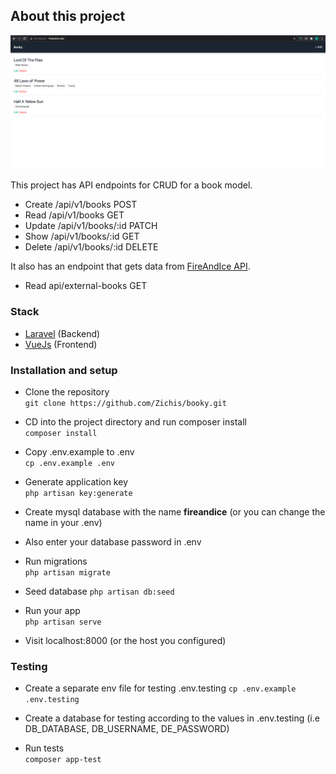 ## About this project

![project screenshot](project_screenshot.png)

This project has API endpoints for CRUD for a book model. 
- Create /api/v1/books POST
- Read /api/v1/books GET
- Update /api/v1/books/:id PATCH
- Show /api/v1/books/:id GET
- Delete /api/v1/books/:id DELETE

It also has an endpoint that gets data from [FireAndIce API](https://anapioficeandfire.com/).
- Read api/external-books GET

### Stack
- [Laravel](https://laravel.com/) (Backend)
- [VueJs](https://vuejs.org/) (Frontend)

### Installation and setup
- Clone the repository  
`git clone https://github.com/Zichis/booky.git`

- CD into the project directory and run composer install  
`composer install`

- Copy .env.example to .env  
`cp .env.example .env`

- Generate application key  
`php artisan key:generate`

- Create mysql database with the name **fireandice** (or you can change the name in your .env)

- Also enter your database password in .env

- Run migrations  
`php artisan migrate`

- Seed database
`php artisan db:seed`

- Run your app  
`php artisan serve`

- Visit localhost:8000 (or the host you configured)

### Testing
- Create a separate env file for testing .env.testing
`cp .env.example .env.testing`

- Create a database for testing according to the values in .env.testing (i.e DB_DATABASE, DB_USERNAME, DE_PASSWORD)

- Run tests  
`composer app-test`
